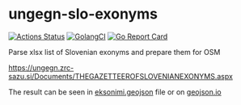 # ungegn-slo-exonyms

[![Actions Status](https://github.com/stefanb/ungegn-slo-exonyms/workflows/Go/badge.svg)](https://github.com/stefanb/ungegn-slo-exonyms/actions)
[![GolangCI](https://golangci.com/badges/github.com/stefanb/ungegn-slo-exonyms-lint.svg)](https://golangci.com/r/github.com/stefanb/ungegn-slo-exonyms)
[![Go Report Card](https://goreportcard.com/badge/github.com/stefanb/ungegn-slo-exonyms)](https://goreportcard.com/report/github.com/stefanb/ungegn-slo-exonyms)

Parse xlsx list of Slovenian exonyms and prepare them for OSM

https://ungegn.zrc-sazu.si/Documents/THEGAZETTEEROFSLOVENIANEXONYMS.aspx

The result can be seen in [eksonimi.geojson](eksonimi.geojson) file or on [geojson.io](https://geojson.io/#id=github:stefanb/ungegn-slo-exonyms/blob/master/eksonimi.geojson)
